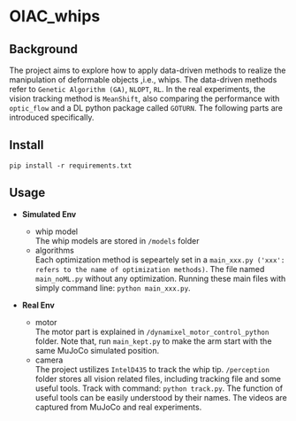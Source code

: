 # OIAC_whips
## Background
The project aims to explore how to apply data-driven methods to realize the manipulation of deformable objects ,i.e., whips.  The data-driven methods refer to `Genetic Algorithm (GA)`, `NLOPT`, `RL`. In the real experiments, the vision tracking method is `MeanShift`, also comparing the performance with `optic_flow` and a DL python package called `GOTURN`. The following parts are introduced specifically.
## Install
    pip install -r requirements.txt
## Usage

* **Simulated Env**  
    * whip model  
    The whip models are stored in `/models` folder
    * algorithms  
    Each optimization method is sepeartely set in a `main_xxx.py ('xxx': refers to the name of optimization methods)`. The file named `main_noML.py` without any optimization. Running these main files with simply command line: `python main_xxx.py`.

* **Real Env**
    * motor  
    The motor part is explained in `/dynamixel_motor_control_python` folder. Note that, run `main_kept.py` to make the arm start with the same MuJoCo simulated position.
    * camera  
    The project ustilizes `IntelD435` to track the whip tip. `/perception` folder stores all vision related files, including tracking file and some useful tools. Track with command: `python track.py`. The function of useful tools can be easily understood by their names. The videos are captured from MuJoCo and real experiments.
